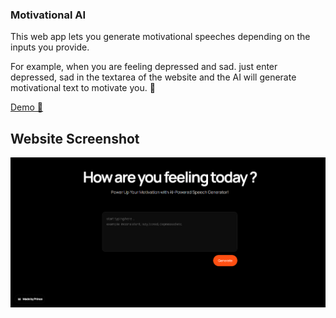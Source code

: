 ### Motivational AI

This web app lets you generate motivational speeches depending on the inputs you provide.

For example, when you are feeling depressed and sad. just enter depressed, sad in the textarea of the website and the AI will generate motivational text to motivate you. 👋

[Demo 🔗](https://motivational-ai.netlify.app/)

## Website Screenshot

![Website Front Page](thumb.png)
